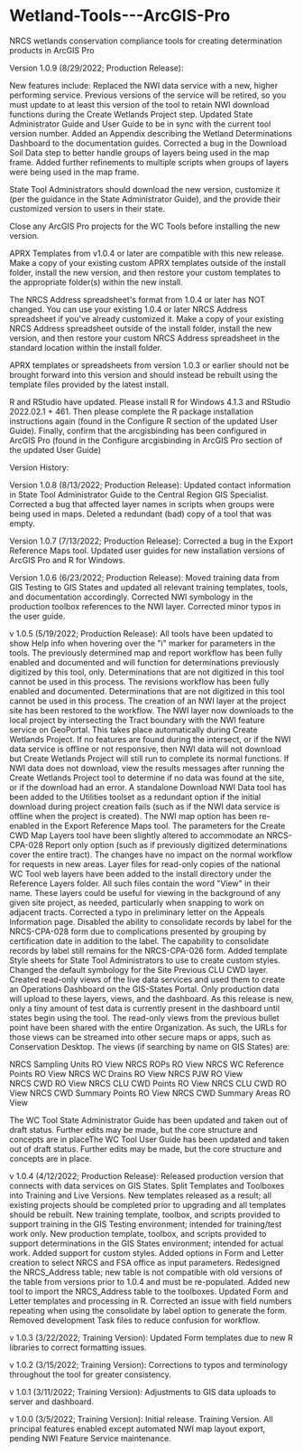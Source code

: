 # Wetland-Tools---ArcGIS-Pro
NRCS wetlands conservation compliance tools for creating determination products in ArcGIS Pro

Version 1.0.9 (8/29/2022; Production Release):

New features include:
Replaced the NWI data service with a new, higher performing service. Previous versions of the service will be retired, so you must update to at least this version of the tool to retain NWI download functions during the Create Wetlands Project step.
Updated State Administrator Guide and User Guide to be in sync with the current tool version number.
Added an Appendix describing the Wetland Determinations Dashboard to the documentation guides.
Corrected a bug in the Download Soil Data step to better handle groups of layers being used in the map frame.
Added further refinements to multiple scripts when groups of layers were being used in the map frame.


State Tool Administrators should download the new version, customize it (per the guidance in the State Administrator Guide), and the provide their customized version to users in their state.
	
Close any ArcGIS Pro projects for the WC Tools before installing the new version.
	
APRX Templates from v1.0.4 or later are compatible with this new release. Make a copy of your existing custom APRX templates outside of the install folder, install the new version, and then restore your custom templates to the appropriate folder(s) within the new install.
	
The NRCS Address spreadsheet's format from 1.0.4 or later has NOT changed. You can use your existing 1.0.4 or later NRCS Address spreadsheet if you've already customized it. Make a copy of your existing NRCS Address spreadsheet outside of the install folder, install the new version, and then restore your custom NRCS Address spreadsheet in the standard location within the install folder.
	
APRX templates or spreadsheets from version 1.0.3 or earlier should not be brought forward into this version and should instead be rebuilt using the template files provided by the latest install.
	
R and RStudio have updated.  Please install R for Windows 4.1.3 and RStudio 2022.02.1 + 461.  Then please complete the R package installation instructions again (found in the Configure R section of the updated User Guide).  Finally, confirm that the arcgisbinding has been configured in ArcGIS Pro (found in the Configure arcgisbinding in ArcGIS Pro section of the updated User Guide)


Version History:

Version 1.0.8 (8/13/2022; Production Release):
Updated contact information in State Tool Administrator Guide to the Central Region GIS Specialist.
Corrected a bug that affected layer names in scripts when groups were being used in maps.
Deleted a redundant (bad) copy of a tool that was empty.

Version 1.0.7 (7/13/2022; Production Release):
Corrected a bug in the Export Reference Maps tool.
Updated user guides for new installation versions of ArcGIS Pro and R for Windows.


Version 1.0.6 (6/23/2022; Production Release):
Moved training data from GIS Testing to GIS States and updated all relevant training templates, tools, and documentation accordingly.
Corrected NWI symbology in the production toolbox references to the NWI layer.
Corrected minor typos in the user guide.


v 1.0.5 (5/19/2022; Production Release):
All tools have been updated to show Help info when hovering over the "i" marker for parameters in the tools.
The previously determined map and report workflow has been fully enabled and documented and will function for determinations previously digitized by this tool, only. Determinations that are not digitized in this tool cannot be used in this process.
The revisions workflow has been fully enabled and documented. Determinations that are not digitized in this tool cannot be used in this process.
The creation of an NWI layer at the project site has been restored to the workflow.  The NWI layer now downloads to the local project by intersecting the Tract boundary with the NWI feature service on GeoPortal.  This takes place automatically during Create Wetlands Project.  If no features are found during the intersect, or if the NWI data service is offline or not responsive, then NWI data will not download but Create Wetlands Project will still run to complete its normal functions.  If NWI data does not download, view the results messages after running the Create Wetlands Project tool to determine if no data was found at the site, or if the download had an error.
A standalone Download NWI Data tool has been added to the Utilities toolset as a redundant option if the initial download during project creation fails (such as if the NWI data service is offline when the project is created).
The NWI map option has been re-enabled in the Export Reference Maps tool.
The parameters for the Create CWD Map Layers tool have been slightly altered to accommodate an NRCS-CPA-028 Report only option (such as if previously digitized determinations cover the entire tract).  The changes have no impact on the normal workflow for requests in new areas.
Layer files for read-only copies of the national WC Tool web layers have been added to the install directory under the Reference Layers folder. All such files contain the word "View" in their name.  These layers could be useful for viewing in the background of any given site project, as needed, particularly when snapping to work on adjacent tracts.
Corrected a typo in preliminary letter on the Appeals Information page.
Disabled the ability to consolidate records by label for the NRCS-CPA-028 form due to complications presented by grouping by certification date in addition to the label.  The capability to consolidate records by label still remains for the NRCS-CPA-026 form.
Added template Style sheets for State Tool Administrators to use to create custom styles.
Changed the default symbology for the Site Previous CLU CWD layer.
Created read-only views of the live data services and used them to create an Operations Dashboard on the GIS-States Portal. Only production data will upload to these layers, views, and the dashboard.  As this release is new, only a tiny amount of test data is currently present in the dashboard until states begin using the tool. 
The read-only views from the previous bullet point have been shared with the entire Organization. As such, the URLs for those views can be streamed into other secure maps or apps, such as Conservation Desktop. The views (if searching by name on GIS States) are:

NRCS Sampling Units RO View
NRCS ROPs RO View
NRCS WC Reference Points RO View
NRCS WC Drains RO View
NRCS PJW RO View	
NRCS CWD RO View
NRCS CLU CWD Points RO View
NRCS CLU CWD RO View
NRCS CWD Summary Points RO View	
NRCS CWD Summary Areas RO View
		
The WC Tool State Administrator Guide has been updated and taken out of draft status. Further edits may be made, but the core structure and concepts are in placeThe WC Tool User Guide has been updated and taken out of draft status. Further edits may be made, but the core structure and concepts are in place.


v 1.0.4 (4/12/2022; Production Release):
Released production version that connects with data services on GIS States.
Split Templates and Toolboxes into Training and Live Versions.
New templates released as a result; all existing projects should be completed prior to upgrading and all templates should be rebuilt.
New training template, toolbox, and scripts provided to support training in the GIS Testing environment; intended for training/test work only.
New production template, toolbox, and scripts provided to support determinations in the GIS States environment; intended for actual work.
Added support for custom styles.
Added options in Form and Letter creation to select NRCS and FSA office as input parameters.
Redesigned the NRCS_Address table; new table is not compatible with old versions of the table from versions prior to 1.0.4 and must be re-populated.
Added new tool to import the NRCS_Address table to the toolboxes.
Updated Form and Letter templates and processing in R.
Corrected an issue with field numbers repeating when using the consolidate by label option to generate the form.
Removed development Task files to reduce confusion for workflow.

v 1.0.3 (3/22/2022; Training Version):
Updated Form templates due to new R libraries to correct formatting issues.

v 1.0.2 (3/15/2022; Training Version):
Corrections to typos and terminology throughout the tool for greater consistency.

v 1.0.1 (3/11/2022; Training Version):
Adjustments to GIS data uploads to server and dashboard.

v 1.0.0 (3/5/2022; Training Version):
Initial release. Training Version.
All principal features enabled except automated NWI map layout export, pending NWI Feature Service maintenance.
